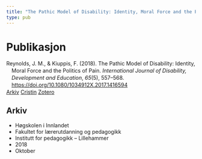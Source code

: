 ```yaml
---
title: "The Pathic Model of Disability: Identity, Moral Force and the Politics of Pain"
type: pub
---
```

<h1>Publikasjon</h1>
<article id="csl-bib-container-PLQLE2W6" class="csl-bib-container">
  <div class="csl-bib-body" style="line-height: 1.35; padding-left: 1em; text-indent:-1em;">
  <div class="csl-entry">Reynolds, J. M., &amp; Kiuppis, F. (2018). The Pathic Model of Disability: Identity, Moral Force and the Politics of Pain. <i>International Journal of Disability, Development and Education</i>, <i>65</i>(5), 557&#x2013;568. <a href="https://doi.org/10.1080/1034912X.2017.1416594">https://doi.org/10.1080/1034912X.2017.1416594</a></div>
</div>
  <div class="csl-bib-buttons">
    <a href="#taxonomy-article-PLQLE2W6" class="csl-bib-button">Arkiv</a>
    <a href="https://app.cristin.no/results/show.jsf?id=1620684" alt="Cristin URL" class="csl-bib-button">Cristin</a>
    <a href="http://zotero.org/groups/5022929/items/PLQLE2W6" alt="Zotero URL" class="csl-bib-button">Zotero</a>
  </div>
  <div id="csl-bib-meta-container-PLQLE2W6"></div>
</article>
<div id="csl-bib-meta-PLQLE2W6" class="csl-bib-meta">
  <article id="taxonomy-article-PLQLE2W6" class="taxonomy-article">
    <h1>Arkiv</h1>
    <ul>
      <li>Høgskolen i Innlandet</li>
      <li>Fakultet for lærerutdanning og pedagogikk</li>
      <li>Institutt for pedagogikk – Lillehammer</li>
      <li>2018</li>
      <li>Oktober</li>
    </ul>
  </article>
</div>
